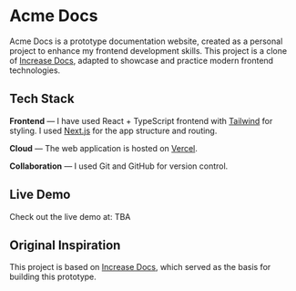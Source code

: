# Acme Docs

Acme Docs is a prototype documentation website, created as a personal project to enhance my frontend development skills. This project is a clone of [Increase Docs](https://increase.com/documentation), adapted to showcase and practice modern frontend technologies.

## Tech Stack

**Frontend** — I have used React + TypeScript frontend with [Tailwind](https://tailwindcss.com/) for styling. I used [Next.js](https://nextjs.org/) for the app structure and routing. 

**Cloud** — The web application is hosted on [Vercel](https://vercel.com/).

**Collaboration** — I used Git and GitHub for version control.

## Live Demo

Check out the live demo at: TBA

## Original Inspiration

This project is based on [Increase Docs](https://increase.com/documentation), which served as the basis for building this prototype.
